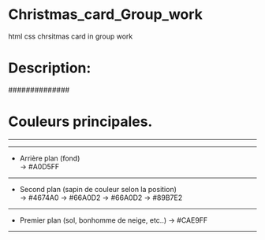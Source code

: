 # Christmas_card_Group_work
html css chrsitmas card in group work


# Description:
##############


# Couleurs principales.
***********************

-----------------------------------------------------------
- Arrière plan (fond)	
		-> #A0D5FF
-----------------------------------------------------------
- Second plan (sapin de couleur selon la position)	
		-> #4674A0
		-> #66A0D2
		-> #66A0D2
		-> #89B7E2
-----------------------------------------------------------
- Premier plan (sol, bonhomme de neige, etc..)
		-> #CAE9FF
-----------------------------------------------------------


